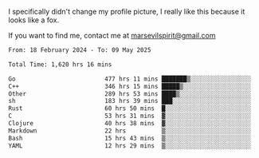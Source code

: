 I specifically didn't change my profile picture, I really like this because it looks like a fox.

If you want to find me, contact me at marsevilspirit@gmail.com

<!--START_SECTION:waka-->

```txt
From: 18 February 2024 - To: 09 May 2025

Total Time: 1,620 hrs 16 mins

Go                         477 hrs 11 mins ███████▒░░░░░░░░░░░░░░░░░   29.45 %
C++                        346 hrs 15 mins █████▒░░░░░░░░░░░░░░░░░░░   21.37 %
Other                      289 hrs 53 mins ████▒░░░░░░░░░░░░░░░░░░░░   17.89 %
sh                         183 hrs 39 mins ███░░░░░░░░░░░░░░░░░░░░░░   11.34 %
Rust                       60 hrs 50 mins  █░░░░░░░░░░░░░░░░░░░░░░░░   03.75 %
C                          53 hrs 31 mins  ▓░░░░░░░░░░░░░░░░░░░░░░░░   03.30 %
Clojure                    40 hrs 38 mins  ▓░░░░░░░░░░░░░░░░░░░░░░░░   02.51 %
Markdown                   22 hrs          ▒░░░░░░░░░░░░░░░░░░░░░░░░   01.36 %
Bash                       15 hrs 43 mins  ▒░░░░░░░░░░░░░░░░░░░░░░░░   00.97 %
YAML                       12 hrs 29 mins  ▒░░░░░░░░░░░░░░░░░░░░░░░░   00.77 %
```

<!--END_SECTION:waka-->
